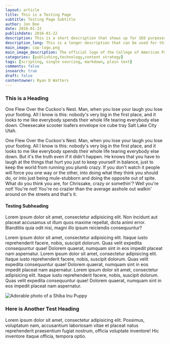```yaml
---
layout: article
title: This is a Testing Page
subtitle: Testing Page Subtitle
author: Jon Doe
date: 2016-01-22
publishdate: 2016-01-22
description: This is a short description that shows up for SEO purposes.
description_long: This is a longer description that can be used for things like list pages, summaries, etc.
main_image: cap-logo.png
main_image_description: The official logo of the College of American Pathologists.
categories: [publishing,technology,content strategy]
tags: [scripting, single sourcing, markdown, plain text]
comments: false
insearch: true
draft: false
contentowner: Ryan D Watters
---
```


### This is a Heading

One Flew Over the Cuckoo's Nest. Man, when you lose your laugh you lose your footing. All I know is this: nobody's very big in the first place, and it looks to me like everybody spends their whole life tearing everybody else down. Cheesecake scooter loafers envelope ice cube tray Salt Lake City Utah.

One Flew Over the Cuckoo's Nest. Man, when you lose your laugh you lose your footing. All I know is this: nobody's very big in the first place, and it looks to me like everybody spends their whole life tearing everybody else down. But it's the truth even if it didn't happen. He knows that you have to laugh at the things that hurt you just to keep yourself in balance, just to keep the world from running you plumb crazy. If you don't watch it people will force you one way or the other, into doing what they think you should do, or into just being mule-stubborn and doing the opposite out of spite. What do you think you are, for Chrissake, crazy or somethin'? Well you're not! You're not! You're no crazier than the average asshole out walkin' around on the streets and that's it.

#### Testing Subheading

Lorem ipsum dolor sit amet, consectetur adipisicing elit. Non incidunt aut placeat accusamus ut illum quos maxime repellat, dicta animi error. Blanditiis quia odit nisi, magni illo ipsum reiciendis consequuntur?

Lorem ipsum dolor sit amet, consectetur adipisicing elit. Itaque iusto reprehenderit facere, nobis, suscipit dolorum. Quas velit expedita consequuntur quae! Dolorem quaerat, numquam sint in eos impedit placeat nam aspernatur. Lorem ipsum dolor sit amet, consectetur adipisicing elit. Itaque iusto reprehenderit facere, nobis, suscipit dolorum. Quas velit expedita consequuntur quae! Dolorem quaerat, numquam sint in eos impedit placeat nam aspernatur. Lorem ipsum dolor sit amet, consectetur adipisicing elit. Itaque iusto reprehenderit facere, nobis, suscipit dolorum. Quas velit expedita consequuntur quae! Dolorem quaerat, numquam sint in eos impedit placeat nam aspernatur.

![Adorable photo of a Shiba Inu Puppy](https://ryansportfol.io/assets/images/shiba-inu.jpg)

### Here is Another Test Heading

Lorem ipsum dolor sit amet, consectetur adipisicing elit. Possimus, voluptatum nam, accusantium laboriosam vitae et placeat natus reprehenderit praesentium fugiat nostrum, officia voluptate inventore! Hic inventore itaque officia, tempora optio.


